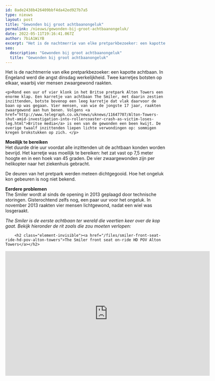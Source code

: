 ```yaml
---
id: 8ade2438b426409bbf4da42ed927b7a5
type: nieuws
layout: post
title: "Gewonden bij groot achtbaanongeluk"
permalink: /nieuws/gewonden-bij-groot-achtbaanongeluk/
date: 2022-05-11T19:16:41.067Z
author: 7biA1WiYB
excerpt: "Het is de nachtmerrie van elke pretparkbezoeker: een kapotte achtbaan. In Engeland werd die angst dinsdag werkelijkheid. Twee karretjes botsten op elkaar, waarbij vier mensen zwaargewond raakten.  "
seo:
  description: "Gewonden bij groot achtbaanongeluk"
  title: "Gewonden bij groot achtbaanongeluk"
---
```

Het is de nachtmerrie van elke pretparkbezoeker: een kapotte achtbaan. In Engeland werd die angst dinsdag werkelijkheid. Twee karretjes botsten op elkaar, waarbij vier mensen zwaargewond raakten.  

    <p>Rond een uur of vier klonk in het Britse pretpark Alton Towers een enorme klap. Een karretje van achtbaan The Smiler, met daarin zestien inzittenden, botste bovenop een leeg karretje dat vlak daarvoor de baan op was gegaan. Vier mensen, van wie de jongste 17 jaar, raakten zwaargewond aan hun benen. Volgens <a href="http://www.telegraph.co.uk/news/uknews/11647707/Alton-Towers-shut-amid-investigation-into-rollercoaster-crash-as-victim-loses-leg.html">Britse media</a> is een van de gewonden een been kwijt. De overige twaalf inzittenden liepen lichte verwondingen op: sommigen kregen brokstukken op zich. </p>
<p><strong>Moeilijk te bereiken</strong><br>Het duurde drie uur voordat alle inzittenden uit de achtbaan konden worden bevrijd. Het karretje was moeilijk te bereiken: het zat vast op 7,5 meter hoogte en in een hoek van 45 graden. De vier zwaargewonden zijn per helikopter naar het ziekenhuis gebracht.</p>
<p>De deuren van het pretpark werden meteen dichtgegooid. Hoe het ongeluk kon gebeuren is nog niet bekend.</p>
<p><strong>Eerdere problemen</strong><br>The Smiler wordt al sinds de opening in 2013 geplaagd door technische storingen. Gisterochtend zelfs nog, een paar uur voor het ongeluk. In november 2013 raakten vier mensen lichtgewond, nadat een wiel was losgeraakt.</p>
<p><em>The Smiler is de eerste achtbaan ter wereld die veertien keer over de kop gaat. Bekijk hieronder de rit zoals die zou moeten verlopen:</em></p>
<p><div class="media media-element-container media-default"><div id="file-3895" class="file file-video file-video-youtube">

        <h2 class="element-invisible"><a href="/files/smiler-front-seat-ride-hd-pov-alton-towers">The Smiler front seat on-ride HD POV Alton Towers</a></h2>
    
  
  <div class="content">
    <div class="media-youtube-video media-element file-default media-youtube-1">
  <iframe class="media-youtube-player" width="640" height="390" title="The Smiler front seat on-ride HD POV Alton Towers" src="https://www.youtube.com/embed/-EFbBMlzHyU?wmode=opaque&controls=" name="The Smiler front seat on-ride HD POV Alton Towers" frameborder="0" allowfullscreen="">Video van The Smiler front seat on-ride HD POV Alton Towers</iframe>
</div>
  </div>

  
</div>
</div>
<p> </p>  
